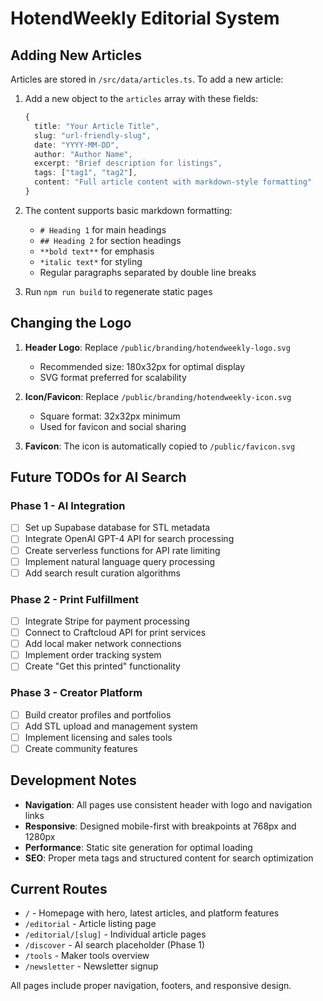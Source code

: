 # HotendWeekly Editorial System

## Adding New Articles

Articles are stored in `/src/data/articles.ts`. To add a new article:

1. Add a new object to the `articles` array with these fields:
   ```typescript
   {
     title: "Your Article Title",
     slug: "url-friendly-slug",
     date: "YYYY-MM-DD", 
     author: "Author Name",
     excerpt: "Brief description for listings",
     tags: ["tag1", "tag2"],
     content: "Full article content with markdown-style formatting"
   }
   ```

2. The content supports basic markdown formatting:
   - `# Heading 1` for main headings
   - `## Heading 2` for section headings  
   - `**bold text**` for emphasis
   - `*italic text*` for styling
   - Regular paragraphs separated by double line breaks

3. Run `npm run build` to regenerate static pages

## Changing the Logo

1. **Header Logo**: Replace `/public/branding/hotendweekly-logo.svg`
   - Recommended size: 180x32px for optimal display
   - SVG format preferred for scalability

2. **Icon/Favicon**: Replace `/public/branding/hotendweekly-icon.svg`
   - Square format: 32x32px minimum
   - Used for favicon and social sharing

3. **Favicon**: The icon is automatically copied to `/public/favicon.svg`

## Future TODOs for AI Search

### Phase 1 - AI Integration
- [ ] Set up Supabase database for STL metadata
- [ ] Integrate OpenAI GPT-4 API for search processing
- [ ] Create serverless functions for API rate limiting
- [ ] Implement natural language query processing
- [ ] Add search result curation algorithms

### Phase 2 - Print Fulfillment  
- [ ] Integrate Stripe for payment processing
- [ ] Connect to Craftcloud API for print services
- [ ] Add local maker network connections
- [ ] Implement order tracking system
- [ ] Create "Get this printed" functionality

### Phase 3 - Creator Platform
- [ ] Build creator profiles and portfolios
- [ ] Add STL upload and management system
- [ ] Implement licensing and sales tools
- [ ] Create community features

## Development Notes

- **Navigation**: All pages use consistent header with logo and navigation links
- **Responsive**: Designed mobile-first with breakpoints at 768px and 1280px
- **Performance**: Static site generation for optimal loading
- **SEO**: Proper meta tags and structured content for search optimization

## Current Routes

- `/` - Homepage with hero, latest articles, and platform features
- `/editorial` - Article listing page
- `/editorial/[slug]` - Individual article pages
- `/discover` - AI search placeholder (Phase 1)
- `/tools` - Maker tools overview  
- `/newsletter` - Newsletter signup

All pages include proper navigation, footers, and responsive design.